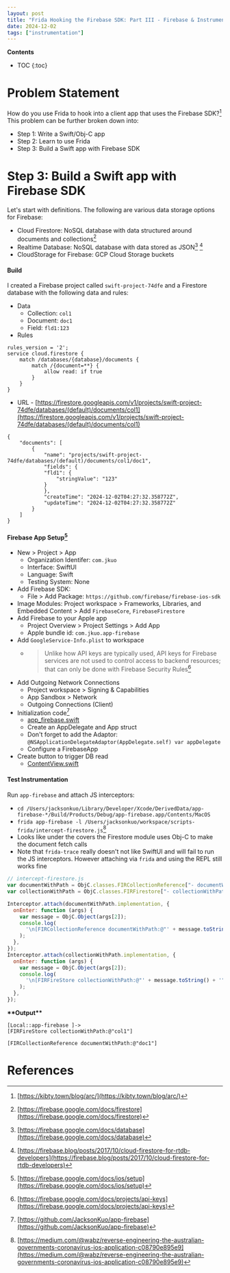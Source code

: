 ```yaml
---
layout: post
title: "Frida Hooking the Firebase SDK: Part III - Firebase & Instrumenting"
date: 2024-12-02
tags: ["instrumentation"]
---
```


**Contents**
* TOC
{:toc}

# Problem Statement

How do you use Frida to hook into a client app that uses the Firebase SDK?[^1] This problem can be further broken down into:

* Step 1: Write a Swift/Obj-C app
* Step 2: Learn to use Frida
* Step 3: Build a Swift app with Firebase SDK

# Step 3: Build a Swift app with Firebase SDK

Let's start with definitions. The following are various data storage options for Firebase:

* Cloud Firestore: NoSQL database with data structured around documents and collections[^2]
* Realtime Database: NoSQL database with data stored as JSON[^3] [^4]
* CloudStorage for Firebase: GCP Cloud Storage buckets

#### Build

I created a Firebase project called `swift-project-74dfe` and a Firestore database with the following data and rules:

* Data
    * Collection: `col1`
    * Document: `doc1`
    * Field: `fld1:123`
* Rules
```
rules_version = '2';
service cloud.firestore {
    match /databases/{database}/documents {
        match /{document=**} {
            allow read: if true
        }
    }
}
```
* URL - [https://firestore.googleapis.com/v1/projects/swift-project-74dfe/databases/(default)/documents/col1](https://firestore.googleapis.com/v1/projects/swift-project-74dfe/databases/(default)/documents/col1)
```
{
    "documents": [
        {
            "name": "projects/swift-project-74dfe/databases/(default)/documents/col1/doc1",
            "fields": {
            "fld1": {
                "stringValue": "123"
            }
            },
            "createTime": "2024-12-02T04:27:32.358772Z",
            "updateTime": "2024-12-02T04:27:32.358772Z"
        }
    ]
}
```

#### Firebase App Setup[^5]

* New > Project > App
    * Organization Identifer: `com.jkuo`
    * Interface: SwiftUI
    * Language: Swift
    * Testing System: None
* Add Firebase SDK:
    * File > Add Package: `https://github.com/firebase/firebase-ios-sdk`
* Image Modules:
    Project workspace > Frameworks, Libraries, and Embedded Content > Add `FirebaseCore`, `FirebaseFirestore`
* Add Firebase to your Apple app
    * Project Overview > Project Settings > Add App
    * Apple bundle id: `com.jkuo.app-firebase`
* Add `GoogleService-Info.plist` to workspace
    * > Unlike how API keys are typically used, API keys for Firebase services are not used to control access to backend resources; that can only be done with Firebase Security Rules[^6]
* Add Outgoing Network Connections
    * Project workspace > Signing & Capabilities
    * App Sandbox > Network
    * Outgoing Connections (Client)
* Initialization code[^7]
    * [app_firebase.swift](https://github.com/JacksonKuo/app-firebase/blob/main/app-firebase/app_firebase.swift)
    * Create an AppDelegate and App struct
    * Don't forget to add the Adaptor: `@NSApplicationDelegateAdaptor(AppDelegate.self) var appDelegate`
    * Configure a FirebaseApp
* Create button to trigger DB read
    * [ContentView.swift](https://github.com/JacksonKuo/app-firebase/blob/main/app-firebase/ContentView.swift)

#### Test Instrumentation

Run `app-firebase` and attach JS interceptors:
* `cd /Users/jacksonkuo/Library/Developer/Xcode/DerivedData/app-firebase-*/Build/Products/Debug/app-firebase.app/Contents/MacOS`
* `frida app-firebase -l /Users/jacksonkuo/workspace/scripts-frida/intercept-firestore.js`[^8]
* Looks like under the covers the Firestore module uses Obj-C to make the document fetch calls
* Note that `frida-trace` really doesn't not like SwiftUI and will fail to run the JS interceptors. However attaching via `frida` and using the REPL still works fine 


```javascript
// intercept-firestore.js
var documentWithPath = ObjC.classes.FIRCollectionReference["- documentWithPath:"];
var collectionWithPath = ObjC.classes.FIRFirestore["- collectionWithPath:"];

Interceptor.attach(documentWithPath.implementation, {
  onEnter: function (args) {
    var message = ObjC.Object(args[2]);
    console.log(
      '\n[FIRCollectionReference documentWithPath:@"' + message.toString() +'"]'
    );
  },
});
Interceptor.attach(collectionWithPath.implementation, {
  onEnter: function (args) {
    var message = ObjC.Object(args[2]);
    console.log(
      '\n[FIRFireStore collectionWithPath:@"' + message.toString() + '"]'
    );
  },
});
```

**\*\*Output\*\***

```
[Local::app-firebase ]->
[FIRFireStore collectionWithPath:@"col1"]

[FIRCollectionReference documentWithPath:@"doc1"]
```

# References
[^1]: [https://kibty.town/blog/arc/](https://kibty.town/blog/arc/)
[^2]: [https://firebase.google.com/docs/firestore](https://firebase.google.com/docs/firestore)
[^3]: [https://firebase.google.com/docs/database](https://firebase.google.com/docs/database)
[^4]: [https://firebase.blog/posts/2017/10/cloud-firestore-for-rtdb-developers](https://firebase.blog/posts/2017/10/cloud-firestore-for-rtdb-developers)
[^5]: [https://firebase.google.com/docs/ios/setup](https://firebase.google.com/docs/ios/setup)
[^6]: [https://firebase.google.com/docs/projects/api-keys](https://firebase.google.com/docs/projects/api-keys)
[^7]: [https://github.com/JacksonKuo/app-firebase](https://github.com/JacksonKuo/app-firebase)
[^8]: [https://medium.com/@wabz/reverse-engineering-the-australian-governments-coronavirus-ios-application-c08790e895e9](https://medium.com/@wabz/reverse-engineering-the-australian-governments-coronavirus-ios-application-c08790e895e9)